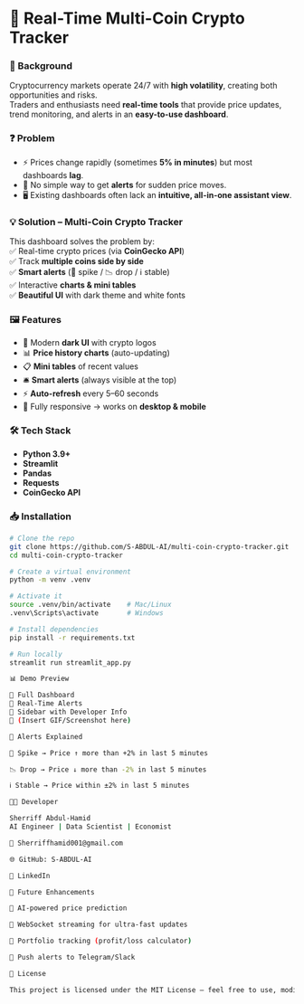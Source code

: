 # 🚀 Real-Time Multi-Coin Crypto Tracker  

### 📌 Background  
Cryptocurrency markets operate 24/7 with **high volatility**, creating both opportunities and risks.  
Traders and enthusiasts need **real-time tools** that provide price updates, trend monitoring, and alerts in an **easy-to-use dashboard**.  


### ❓ Problem  
- ⚡ Prices change rapidly (sometimes **5% in minutes**) but most dashboards **lag**.  
- 🚨 No simple way to get **alerts** for sudden price moves.  
- 🖥️ Existing dashboards often lack an **intuitive, all-in-one assistant view**.  


### 💡 Solution – Multi-Coin Crypto Tracker  
This dashboard solves the problem by:  
✅ Real-time crypto prices (via **CoinGecko API**)  
✅ Track **multiple coins side by side**  
✅ **Smart alerts** (🚀 spike / 📉 drop / ℹ️ stable)  
✅ Interactive **charts & mini tables**  
✅ **Beautiful UI** with dark theme and white fonts  


### 🖼️ Features  
- 🎨 Modern **dark UI** with crypto logos  
- 📊 **Price history charts** (auto-updating)  
- 📋 **Mini tables** of recent values  
- 🛎️ **Smart alerts** (always visible at the top)  
- ⚡ **Auto-refresh** every 5–60 seconds  
- 📱 Fully responsive → works on **desktop & mobile**  

### 🛠️ Tech Stack  
- **Python 3.9+**  
- **Streamlit**  
- **Pandas**  
- **Requests**  
- **CoinGecko API**  

### 📥 Installation  

```bash
# Clone the repo
git clone https://github.com/S-ABDUL-AI/multi-coin-crypto-tracker.git
cd multi-coin-crypto-tracker

# Create a virtual environment
python -m venv .venv

# Activate it
source .venv/bin/activate    # Mac/Linux  
.venv\Scripts\activate       # Windows

# Install dependencies
pip install -r requirements.txt

# Run locally
streamlit run streamlit_app.py

📊 Demo Preview

🔹 Full Dashboard
🔹 Real-Time Alerts
🔹 Sidebar with Developer Info
🔹 (Insert GIF/Screenshot here)

🔔 Alerts Explained

🚀 Spike → Price ↑ more than +2% in last 5 minutes

📉 Drop → Price ↓ more than -2% in last 5 minutes

ℹ️ Stable → Price within ±2% in last 5 minutes

👨‍💻 Developer

Sherriff Abdul-Hamid
AI Engineer | Data Scientist | Economist

📧 Sherriffhamid001@gmail.com

🌐 GitHub: S-ABDUL-AI

🔗 LinkedIn

📌 Future Enhancements

🤖 AI-powered price prediction

🔌 WebSocket streaming for ultra-fast updates

💼 Portfolio tracking (profit/loss calculator)

📲 Push alerts to Telegram/Slack

📜 License

This project is licensed under the MIT License – feel free to use, modify, and share with attribution.


